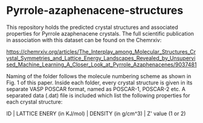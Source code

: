 # Pyrrole-azaphenacene-structures

This repository holds the predicted crystal structures and associated properties for Pyrrole azaphenacene crystals. The full scientific publication in association with this dataset can be found on the Chemrxiv:

https://chemrxiv.org/articles/The_Interplay_among_Molecular_Structures_Crystal_Symmetries_and_Lattice_Energy_Landscapes_Revealed_by_Unsupervised_Machine_Learning_A_Closer_Look_at_Pyrrole_Azaphenacenes/9037481

Naming of the folder follows the molecule numbering scheme as shown in Fig. 1 of this paper. Inside each folder, every crystal structure is given in its separate VASP POSCAR format, named as POSCAR-1, POSCAR-2 etc. A separated data (.dat) file is included which list the following properties for each crystal structure:

ID  |  LATTICE ENERY (in KJ/mol) | DENSITY (in g/cm^3) | Z' value (1 or 2)
